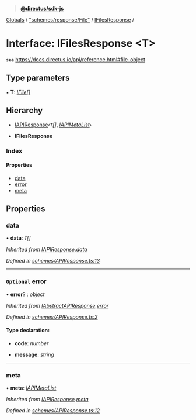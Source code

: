 > **[@directus/sdk-js](../README.md)**

[Globals](../README.md) / ["schemes/response/File"](../modules/_schemes_response_file_.md) / [IFilesResponse](_schemes_response_file_.ifilesresponse.md) /

# Interface: IFilesResponse <**T**>

**`see`** https://docs.directus.io/api/reference.html#file-object

## Type parameters

▪ **T**: *[IFile](_schemes_directus_file_.ifile.md)[]*

## Hierarchy

  * [IAPIResponse](_schemes_apiresponse_.iapiresponse.md)‹*`T`[]*, *[IAPIMetaList](_schemes_apiresponse_.iapimetalist.md)*›

  * **IFilesResponse**

### Index

#### Properties

* [data](_schemes_response_file_.ifilesresponse.md#data)
* [error](_schemes_response_file_.ifilesresponse.md#optional-error)
* [meta](_schemes_response_file_.ifilesresponse.md#meta)

## Properties

###  data

• **data**: *`T`[]*

*Inherited from [IAPIResponse](_schemes_apiresponse_.iapiresponse.md).[data](_schemes_apiresponse_.iapiresponse.md#data)*

*Defined in [schemes/APIResponse.ts:13](https://github.com/direcuts/sdk-js/tree/master/schemes/APIResponse.ts#L13)*

___

### `Optional` error

• **error**? : *object*

*Inherited from [IAbstractAPIResponse](_schemes_apiresponse_.iabstractapiresponse.md).[error](_schemes_apiresponse_.iabstractapiresponse.md#optional-error)*

*Defined in [schemes/APIResponse.ts:2](https://github.com/direcuts/sdk-js/tree/master/schemes/APIResponse.ts#L2)*

#### Type declaration:

* **code**: *number*

* **message**: *string*

___

###  meta

• **meta**: *[IAPIMetaList](_schemes_apiresponse_.iapimetalist.md)*

*Inherited from [IAPIResponse](_schemes_apiresponse_.iapiresponse.md).[meta](_schemes_apiresponse_.iapiresponse.md#meta)*

*Defined in [schemes/APIResponse.ts:12](https://github.com/direcuts/sdk-js/tree/master/schemes/APIResponse.ts#L12)*